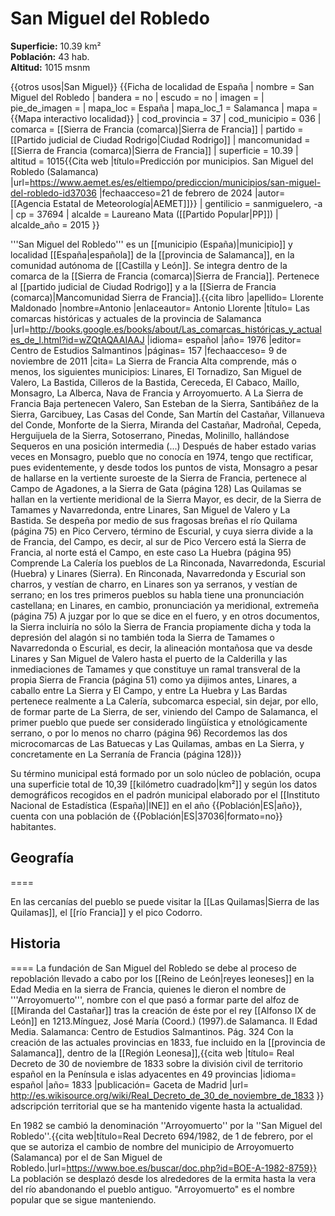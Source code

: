 # San Miguel del Robledo

**Superficie:** 10.39 km²  
**Población:** 43 hab.  
**Altitud:** 1015 msnm  

{{otros usos|San Miguel}}
{{Ficha de localidad de España
| nombre = San Miguel del Robledo
| bandera = no
| escudo = no
| imagen = 
| pie_de_imagen = 
| mapa_loc = España
| mapa_loc_1 = Salamanca
| mapa = {{Mapa interactivo localidad}}
| cod_provincia = 37
| cod_municipio = 036
| comarca = [[Sierra de Francia (comarca)|Sierra de Francia]]
| partido = [[Partido judicial de Ciudad Rodrigo|Ciudad Rodrigo]]
| mancomunidad = [[Sierra de Francia (comarca)|Sierra de Francia]]
| superficie = 10.39
| altitud = 1015<ref>{{Cita web |título=Predicción por municipios. San Miguel del Robledo (Salamanca) |url=https://www.aemet.es/es/eltiempo/prediccion/municipios/san-miguel-del-robledo-id37036 |fechaacceso=21 de febrero de 2024 |autor= [[Agencia Estatal de Meteorología|AEMET]]}}</ref>
| gentilicio = sanmiguelero, -a
| cp = 37694
| alcalde = Laureano Mata ([[Partido Popular|PP]])
| alcalde_año = 2015
}}

'''San Miguel del Robledo''' es un [[municipio (España)|municipio]] y localidad [[España|española]] de la [[provincia de Salamanca]], en la comunidad autónoma de [[Castilla y León]]. Se integra dentro de la comarca de la [[Sierra de Francia (comarca)|Sierra de Francia]]. Pertenece al [[partido judicial de Ciudad Rodrigo]] y a la [[Sierra de Francia (comarca)|Mancomunidad Sierra de Francia]].<ref name=ref_duplicada_1>{{cita libro |apellido= Llorente Maldonado |nombre=Antonio |enlaceautor= Antonio Llorente |título= Las comarcas históricas y actuales de la provincia de Salamanca |url=http://books.google.es/books/about/Las_comarcas_históricas_y_actuales_de_l.html?id=wZQtAQAAIAAJ |idioma= español |año= 1976 |editor= Centro de Estudios Salmantinos |páginas= 157 |fechaacceso= 9 de noviembre de 2011 |cita= La Sierra de Francia Alta comprende, más o menos, los siguientes municipios: Linares, El Tornadizo, San Miguel de Valero, La Bastida, Cilleros de la Bastida, Cereceda, El Cabaco, Maíllo, Monsagro, La Alberca, Nava de Francia y Arroyomuerto. A La Sierra de Francia Baja pertenecen Valero, San Esteban de la Sierra, Santibáñez de la Sierra, Garcibuey, Las Casas del Conde, San Martín del Castañar, Villanueva del Conde, Monforte de la Sierra, Miranda del Castañar, Madroñal, Cepeda, Herguijuela de la Sierra, Sotoserrano, Pinedas, Molinillo, hallándose Sequeros en una posición intermedia (...) Después de haber estado varias veces en Monsagro, pueblo que no conocía en 1974, tengo que rectificar, pues evidentemente, y desde todos los puntos de vista, Monsagro a pesar de hallarse en la vertiente suroeste de la Sierra de Francia, pertenece al Campo de Agadones, a la Sierra de Gata (página 128) Las Quilamas se hallan en la vertiente meridional de la Sierra Mayor, es decir, de la Sierra de Tamames y Navarredonda, entre Linares, San Miguel de Valero y La Bastida. Se despeña por medio de sus fragosas breñas el río Quilama (página 75) en Pico Cervero, término de Escurial, y cuya sierra divide a la de Francia, del Campo, es decir, al sur de Pico Vercero está la Sierra de Francia, al norte está el Campo, en este caso La Huebra (página 95) Comprende La Calería los pueblos de La Rinconada, Navarredonda, Escurial (Huebra) y Linares (Sierra). En Rinconada, Navarredonda y Escurial son charros, y vestían de charro, en Linares son ya serranos, y vestían de serrano; en los tres primeros pueblos su habla tiene una pronunciación castellana; en Linares, en cambio, pronunciación ya meridional, extremeña (página 75) A juzgar por lo que se dice en el fuero, y en otros documentos, la Sierra incluiría no sólo la Sierra de Francia propiamente dicha y toda la depresión del alagón si no también toda la Sierra de Tamames o Navarredonda o Escurial, es decir, la alineación montañosa que va desde Linares y San Miguel de Valero hasta el puerto de la Calderilla y las inmediaciones de Tamames y que constituye un ramal transveral de la propia Sierra de Francia (página 51) como ya dijimos antes, Linares, a caballo entre La Sierra y El Campo, y entre La Huebra y Las Bardas pertenece realmente a La Calería, subcomarca especial, sin dejar, por ello, de formar parte de La Sierra, de ser, viniendo del Campo de Salamanca, el primer pueblo que puede ser considerado lingüística y etnológicamente serrano, o por lo menos no charro (página 96) Recordemos las dos microcomarcas de Las Batuecas y Las Quilamas, ambas en La Sierra, y concretamente en La Serranía de Francia (página 128)}}</ref>

Su término municipal está formado por un solo núcleo de población, ocupa una superficie total de 10,39&nbsp;[[kilómetro cuadrado|km²]] y según los datos demográficos recogidos en el padrón municipal elaborado por el [[Instituto Nacional de Estadística (España)|INE]] en el año {{Población|ES|año}}, cuenta con una población de {{Población|ES|37036|formato=no}} habitantes.

## Geografía

====

En las cercanías del pueblo se puede visitar la [[Las Quilamas|Sierra de las Quilamas]], el [[río Francia]] y el pico Codorro.

## Historia

====
La fundación de San Miguel del Robledo se debe al proceso de repoblación llevado a cabo por los [[Reino de León|reyes leoneses]] en la Edad Media en la sierra de Francia, quienes le dieron el nombre de '''Arroyomuerto''', nombre con el que pasó a formar parte del alfoz de [[Miranda del Castañar]] tras la creación de éste por el rey [[Alfonso IX de León]] en 1213.<ref>Mínguez, José María (Coord.) (1997).de Salamanca. II Edad Media. Salamanca: Centro de Estudios Salmantinos. Pág. 324</ref> Con la creación de las actuales provincias en 1833, fue incluido en la [[provincia de Salamanca]], dentro de la [[Región Leonesa]],<ref>{{cita web |título= Real Decreto de 30 de noviembre de 1833 sobre la división civil de territorio español en la Península e islas adyacentes en 49 provincias |idioma= español |año= 1833 |publicación= Gaceta de Madrid |url= http://es.wikisource.org/wiki/Real_Decreto_de_30_de_noviembre_de_1833 }}</ref> adscripción territorial que se ha mantenido vigente hasta la actualidad. 

En 1982 se cambió la denominación ''Arroyomuerto'' por la ''San Miguel del Robledo''.<ref>{{cita web|título=Real Decreto 694/1982, de 1 de febrero, por el que se autoriza el cambio de nombre del municipio de Arroyomuerto (Salamanca) por el de San Miguel de Robledo.|url=https://www.boe.es/buscar/doc.php?id=BOE-A-1982-8759}}</ref> La población se desplazó desde los alrededores de la ermita hasta la vera del río abandonando el pueblo antiguo. "Arroyomuerto" es el nombre popular que se sigue manteniendo.